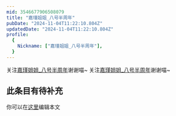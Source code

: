 ```yaml
---
mid: 3546677906508079
title: "嘉瑾姐姐_八号半周年"
pubDate: "2024-11-04T11:22:10.804Z"
updatedDate: "2024-11-04T11:22:10.804Z"
profile:
  {
    Nickname: ["嘉瑾姐姐_八号半周年"],
  }
---
```


关注[嘉瑾姐姐_八号半周年](https://space.bilibili.com/3546677906508079)谢谢喵~ 关注[嘉瑾姐姐_八号半周年](https://space.bilibili.com/3546677906508079)谢谢喵~

## 此条目有待补充
你可以在[这里](https://github.com/Yuhanawa/VTuber.ICU-Content/edit/master/v/嘉瑾姐姐_八号半周年/index.md)编辑本文
